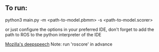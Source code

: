 ## To run:
python3 main.py -m <path-to-model.pbmm> -s <path-to-model.scorer>

or just configure the options in your preferred IDE, don't forget to add the path to ROS to the python interpreter of the IDE

[Mozilla's deepspeech](https://deepspeech.readthedocs.io/en/latest/index.html)
Note: run 'roscore' in advance


